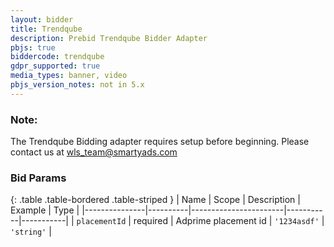 ```yaml
---
layout: bidder
title: Trendqube
description: Prebid Trendqube Bidder Adapter
pbjs: true
biddercode: trendqube
gdpr_supported: true
media_types: banner, video
pbjs_version_notes: not in 5.x
---
```


### Note:

The Trendqube Bidding adapter requires setup before beginning. Please contact us at wls_team@smartyads.com

### Bid Params

{: .table .table-bordered .table-striped }
| Name          | Scope    | Description           | Example   | Type      |
|---------------|----------|-----------------------|-----------|-----------|
| `placementId`      | required | Adprime placement id         | `'1234asdf'`    | `'string'` |
